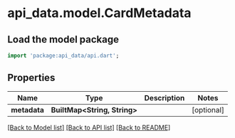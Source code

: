 # api_data.model.CardMetadata

## Load the model package
```dart
import 'package:api_data/api.dart';
```

## Properties
Name | Type | Description | Notes
------------ | ------------- | ------------- | -------------
**metadata** | **BuiltMap&lt;String, String&gt;** |  | [optional] 

[[Back to Model list]](../README.md#documentation-for-models) [[Back to API list]](../README.md#documentation-for-api-endpoints) [[Back to README]](../README.md)


